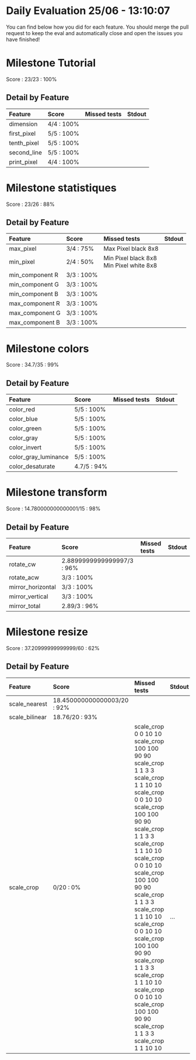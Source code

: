 # Daily Evaluation 25/06 - 13:10:07
You can find below how you did for each feature. 
 You should merge the pull request to keep the eval and automatically close and open the issues you have finished!
# Milestone  Tutorial
Score : 23/23 :  100%
## Detail by Feature
| Feature     | Score       | Missed tests | Stdout |
| :---------- | :---------- | :----------- | :----- |
| dimension   | 4/4 :  100% |              |        |
| first_pixel | 5/5 :  100% |              |        |
| tenth_pixel | 5/5 :  100% |              |        |
| second_line | 5/5 :  100% |              |        |
| print_pixel | 4/4 :  100% |              |        |

# Milestone  statistiques
Score : 23/26 :  88%
## Detail by Feature
| Feature         | Score       | Missed tests                               | Stdout |
| :-------------- | :---------- | :----------------------------------------- | :----- |
| max_pixel       | 3/4 :  75%  | Max Pixel black 8x8                        |        |
| min_pixel       | 2/4 :  50%  | Min Pixel black 8x8<br>Min Pixel white 8x8 | <br>   |
| min_component R | 3/3 :  100% |                                            |        |
| min_component G | 3/3 :  100% |                                            |        |
| min_component B | 3/3 :  100% |                                            |        |
| max_component R | 3/3 :  100% |                                            |        |
| max_component G | 3/3 :  100% |                                            |        |
| max_component B | 3/3 :  100% |                                            |        |

# Milestone  colors
Score : 34.7/35 :  99%
## Detail by Feature
| Feature              | Score        | Missed tests | Stdout |
| :------------------- | :----------- | :----------- | :----- |
| color_red            | 5/5 :  100%  |              |        |
| color_blue           | 5/5 :  100%  |              |        |
| color_green          | 5/5 :  100%  |              |        |
| color_gray           | 5/5 :  100%  |              |        |
| color_invert         | 5/5 :  100%  |              |        |
| color_gray_luminance | 5/5 :  100%  |              |        |
| color_desaturate     | 4.7/5 :  94% |              |        |

# Milestone  transform
Score : 14.780000000000001/15 :  98%
## Detail by Feature
| Feature           | Score                       | Missed tests | Stdout |
| :---------------- | :-------------------------- | :----------- | :----- |
| rotate_cw         | 2.8899999999999997/3 :  96% |              |        |
| rotate_acw        | 3/3 :  100%                 |              |        |
| mirror_horizontal | 3/3 :  100%                 |              |        |
| mirror_vertical   | 3/3 :  100%                 |              |        |
| mirror_total      | 2.89/3 :  96%               |              |        |

# Milestone  resize
Score : 37.20999999999999/60 :  62%
## Detail by Feature
| Feature        | Score                        | Missed tests                                                                                                                                                                                                                                                                                                                                                                                                                                                                                           | Stdout                            |
| :------------- | :--------------------------- | :----------------------------------------------------------------------------------------------------------------------------------------------------------------------------------------------------------------------------------------------------------------------------------------------------------------------------------------------------------------------------------------------------------------------------------------------------------------------------------------------------- | :-------------------------------- |
| scale_nearest  | 18.450000000000003/20 :  92% |                                                                                                                                                                                                                                                                                                                                                                                                                                                                                                        |                                   |
| scale_bilinear | 18.76/20 :  93%              |                                                                                                                                                                                                                                                                                                                                                                                                                                                                                                        |                                   |
| scale_crop     | 0/20 :  0%                   | scale_crop 0 0 10 10<br>scale_crop 100 100 90 90<br>scale_crop 1 1 3 3<br>scale_crop 1 1 10 10<br>scale_crop 0 0 10 10<br>scale_crop 100 100 90 90<br>scale_crop 1 1 3 3<br>scale_crop 1 1 10 10<br>scale_crop 0 0 10 10<br>scale_crop 100 100 90 90<br>scale_crop 1 1 3 3<br>scale_crop 1 1 10 10<br>scale_crop 0 0 10 10<br>scale_crop 100 100 90 90<br>scale_crop 1 1 3 3<br>scale_crop 1 1 10 10<br>scale_crop 0 0 10 10<br>scale_crop 100 100 90 90<br>scale_crop 1 1 3 3<br>scale_crop 1 1 10 10 | <br><br><br><br><br><br><br><br>… |

